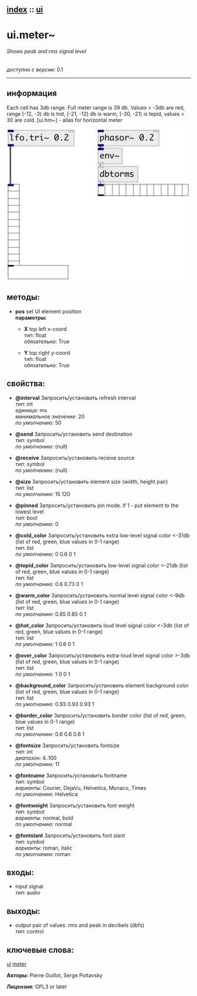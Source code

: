 [index](index.html) :: [ui](category_ui.html)
---

# ui.meter~

###### Shows peak and rms signal level

*доступно с версии:* 0.1

---


## информация
Each cell has 3db range. Full meter range is 39 db. Values &gt; -3db are red, range [-12, -3) db is hot, [-21, -12) db is warm, [-30, -21) is tepid, values &lt; 30 are cold. [ui.hm~] - alias for horizontal meter


[![example](../examples/img/ui.meter~.jpg)](../examples/pd/ui.meter~.pd)





## методы:

* **pos**
set UI element position<br>
  __параметры:__
  - **X** top left x-coord<br>
    тип: float <br>
    обязательно: True <br>

  - **Y** top right y-coord<br>
    тип: float <br>
    обязательно: True <br>




## свойства:

* **@interval** 
Запросить/установить refresh interval<br>
_тип:_ int<br>
_единица:_ ms<br>
_минимальное значение:_ 20<br>
_по умолчанию:_ 50<br>

* **@send** 
Запросить/установить send destination<br>
_тип:_ symbol<br>
_по умолчанию:_ (null)<br>

* **@receive** 
Запросить/установить receive source<br>
_тип:_ symbol<br>
_по умолчанию:_ (null)<br>

* **@size** 
Запросить/установить element size (width, height pair)<br>
_тип:_ list<br>
_по умолчанию:_ 15 120<br>

* **@pinned** 
Запросить/установить pin mode. if 1 - put element to the lowest level<br>
_тип:_ bool<br>
_по умолчанию:_ 0<br>

* **@cold_color** 
Запросить/установить extra low-level signal color &lt;-31db (list of red, green, blue values in 0-1
range)<br>
_тип:_ list<br>
_по умолчанию:_ 0 0.6 0 1<br>

* **@tepid_color** 
Запросить/установить low-level signal color &lt;-21db (list of red, green, blue values in 0-1 range)<br>
_тип:_ list<br>
_по умолчанию:_ 0.6 0.73 0 1<br>

* **@warm_color** 
Запросить/установить normal level signal color &lt;-9db (list of red, green, blue values in 0-1 range)<br>
_тип:_ list<br>
_по умолчанию:_ 0.85 0.85 0 1<br>

* **@hot_color** 
Запросить/установить loud level signal color &lt;-3db (list of red, green, blue values in 0-1 range)<br>
_тип:_ list<br>
_по умолчанию:_ 1 0.6 0 1<br>

* **@over_color** 
Запросить/установить extra-loud level signal color &gt;-3db (list of red, green, blue values in 0-1
range)<br>
_тип:_ list<br>
_по умолчанию:_ 1 0 0 1<br>

* **@background_color** 
Запросить/установить element background color (list of red, green, blue values in 0-1 range)<br>
_тип:_ list<br>
_по умолчанию:_ 0.93 0.93 0.93 1<br>

* **@border_color** 
Запросить/установить border color (list of red, green, blue values in 0-1 range)<br>
_тип:_ list<br>
_по умолчанию:_ 0.6 0.6 0.6 1<br>

* **@fontsize** 
Запросить/установить fontsize<br>
_тип:_ int<br>
_диапазон:_ 4..100<br>
_по умолчанию:_ 11<br>

* **@fontname** 
Запросить/установить fontname<br>
_тип:_ symbol<br>
_варианты:_ Courier, DejaVu, Helvetica, Monaco, Times<br>
_по умолчанию:_ Helvetica<br>

* **@fontweight** 
Запросить/установить font weight<br>
_тип:_ symbol<br>
_варианты:_ normal, bold<br>
_по умолчанию:_ normal<br>

* **@fontslant** 
Запросить/установить font slant<br>
_тип:_ symbol<br>
_варианты:_ roman, italic<br>
_по умолчанию:_ roman<br>



## входы:

* input signal<br>
_тип:_ audio



## выходы:

* output pair of values: rms and peak in decibels (dbfs)<br>
_тип:_ control



## ключевые слова:

[ui](keywords/ui.html)
[meter](keywords/meter.html)






**Авторы:** Pierre Guillot, Serge Poltavsky




**Лицензия:** GPL3 or later





